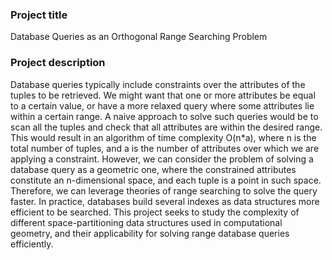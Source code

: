 ### Project title
Database Queries as an Orthogonal Range Searching Problem 

### Project description
Database queries typically include constraints over the attributes of the tuples to be retrieved. We might want that one or more attributes be equal to a certain value, or have a more relaxed query where some attributes lie within a certain range. A naive approach to solve such queries would be to scan all the tuples and check that all attributes are within the desired range. This would result in an algorithm of time complexity O(n*a), where n is the total number of tuples, and a is the number of attributes over which we are applying a constraint. However, we can consider the problem of solving a database query as a geometric one, where the constrained attributes constitute an n-dimensional space, and each tuple is a point in such space. Therefore, we can leverage theories of range searching to solve the query faster. In practice, databases build several indexes as data structures more efficient to be searched. This project seeks to study the complexity of different space-partitioning data structures used in computational geometry, and their applicability for solving range database queries efficiently.
